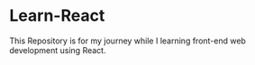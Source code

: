 # Learn-React
This Repository is for my journey while I learning front-end web development using React.
